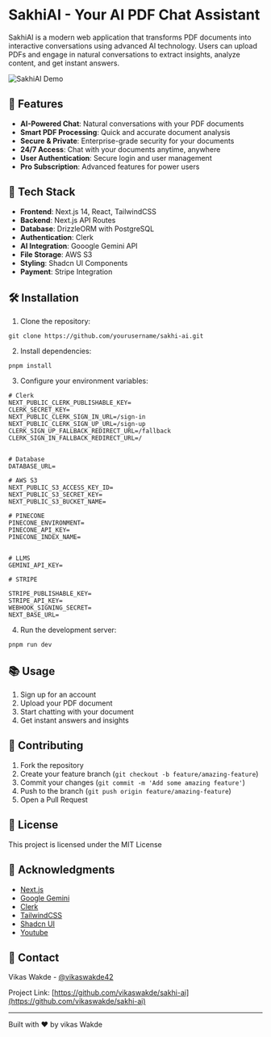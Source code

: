 # SakhiAI - Your AI PDF Chat Assistant

SakhiAI is a modern web application that transforms PDF documents into interactive conversations using advanced AI technology. Users can upload PDFs and engage in natural conversations to extract insights, analyze content, and get instant answers.

![SakhiAI Demo](public/demo.gif)

## 🌟 Features

- **AI-Powered Chat**: Natural conversations with your PDF documents
- **Smart PDF Processing**: Quick and accurate document analysis
- **Secure & Private**: Enterprise-grade security for your documents
- **24/7 Access**: Chat with your documents anytime, anywhere
- **User Authentication**: Secure login and user management
- **Pro Subscription**: Advanced features for power users

## 🚀 Tech Stack

- **Frontend**: Next.js 14, React, TailwindCSS
- **Backend**: Next.js API Routes
- **Database**: DrizzleORM with PostgreSQL
- **Authentication**: Clerk
- **AI Integration**: Gooogle Gemini API
- **File Storage**: AWS S3
- **Styling**: Shadcn UI Components
- **Payment**: Stripe Integration

## 🛠️ Installation

1. Clone the repository:

```
git clone https://github.com/yourusername/sakhi-ai.git
```

2. Install dependencies:

```
pnpm install
```

3. Configure your environment variables:

```env
# Clerk
NEXT_PUBLIC_CLERK_PUBLISHABLE_KEY=
CLERK_SECRET_KEY=
NEXT_PUBLIC_CLERK_SIGN_IN_URL=/sign-in
NEXT_PUBLIC_CLERK_SIGN_UP_URL=/sign-up
CLERK_SIGN_UP_FALLBACK_REDIRECT_URL=/fallback
CLERK_SIGN_IN_FALLBACK_REDIRECT_URL=/


# Database
DATABASE_URL=

# AWS S3
NEXT_PUBLIC_S3_ACCESS_KEY_ID=
NEXT_PUBLIC_S3_SECRET_KEY=
NEXT_PUBLIC_S3_BUCKET_NAME=

# PINECONE
PINECONE_ENVIRONMENT=
PINECONE_API_KEY=
PINECONE_INDEX_NAME=


# LLMS
GEMINI_API_KEY=

# STRIPE

STRIPE_PUBLISHABLE_KEY=
STRIPE_API_KEY=
WEBHOOK_SIGNING_SECRET=
NEXT_BASE_URL=
```

4. Run the development server:

```bash
pnpm run dev
```

## 📚 Usage

1. Sign up for an account
2. Upload your PDF document
3. Start chatting with your document
4. Get instant answers and insights

## 🤝 Contributing

1. Fork the repository
2. Create your feature branch (`git checkout -b feature/amazing-feature`)
3. Commit your changes (`git commit -m 'Add some amazing feature'`)
4. Push to the branch (`git push origin feature/amazing-feature`)
5. Open a Pull Request

## 📄 License

This project is licensed under the MIT License

## 👏 Acknowledgments

- [Next.js](https://nextjs.org/)
- [Google Gemini](https://ai.google.dev/)
- [Clerk](https://clerk.dev/)
- [TailwindCSS](https://tailwindcss.com/)
- [Shadcn UI](https://ui.shadcn.com/)
- [Youtube](https://https://www.youtube.com/watch?v=bZFedu-0emE)

## 📧 Contact

Vikas Wakde - [@vikaswakde42](https://x.com/vikaswakde42)

Project Link: [https://github.com/vikaswakde/sakhi-ai](https://github.com/vikaswakde/sakhi-ai)

---

Built with ❤️ by vikas Wakde

